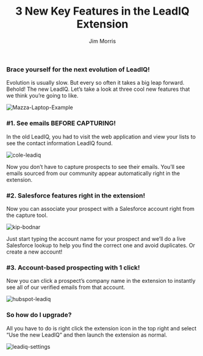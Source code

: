 ﻿---
layout: blog
title: 3 New Key Features in the LeadIQ Extension
description:
coverImage: /img/Ben-Parr-Laptop.png
publishDate: Nov 2, 2017

author: Jim Morris
authorProfile:  Jim Morris runs Customer Success and Support at LeadIQ. If you ever need anything, just shoot an email over to support@leadiq.com.
authorImage: 
---

### Brace yourself for the next evolution of LeadIQ!

Evolution is usually slow. But every so often it takes a big leap forward. Behold! The new LeadIQ. Let’s take a look at three cool new features that we think you’re going to like.

![Mazza-Laptop-Example](/img/Mazza-Laptop-Example.png)

### #1. See emails BEFORE CAPTURING!

In the old LeadIQ, you had to visit the web application and view your lists to see the contact information LeadIQ found.

![cole-leadiq](/img/cole-leadiq.png)

Now you don’t have to capture prospects to see their emails. You’ll see emails sourced from our community appear automatically right in the extension.

### #2. Salesforce features right in the extension!

Now you can associate your prospect with a Salesforce account right from the capture tool.

![kip-bodnar](/img/kip-bodnar.png)

Just start typing the account name for your prospect and we’ll do a live Salesforce lookup to help you find the correct one and avoid duplicates. Or create a new account!

### #3. Account-based prospecting with 1 click!

Now you can click a prospect’s company name in the extension to instantly see all of our verified emails from that account.

![hubspot-leadiq](/img/hubspot-leadiq.png)

### So how do I upgrade?

All you have to do is right click the extension icon in the top right and select “Use the new LeadIQ” and then launch the extension as normal.

![leadiq-settings](/img/leadiq-settings.png)